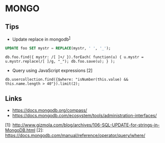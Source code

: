 MONGO
=====

Tips
----
* Update replace in mongodb<sup>[1](#1)</sup>
```sql
UPDATE foo SET mystr = REPLACE(mystr, ' ', '_');
```
```mongo
db.foo.find({ mystr: /[ ]+/ }).forEach( function(u) { u.mystr = u.mystr.replace(/[ ]/g, "_"); db.foo.save(u); } );
```

* Query using JavaScript expressions [2]

```mongo
db.usercollection.find({$where: "isNumber(this.value) && this.name.length > 40"}).limit(2);

```


Links
-----


 * https://docs.mongodb.org/compass/
 * https://docs.mongodb.com/ecosystem/tools/administration-interfaces/

<a name="1">[1]</a>: http://www.gizmola.com/blog/archives/106-SQL-UPDATE-for-strings-in-MongoDB.html
<a name="2">[2]</a>: https://docs.mongodb.com/manual/reference/operator/query/where/